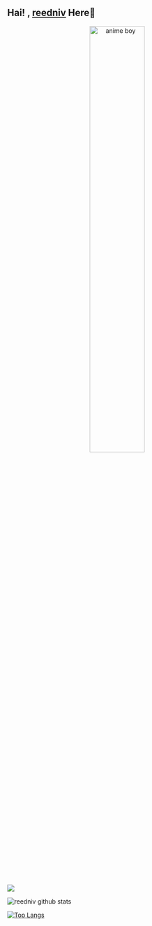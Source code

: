 ## Hai! , [reedniv](https://github.com/reedniv) Here👋

<center>
<img src="https://www.transparentpng.com/thumb/anime-boy/UTuEoP-download-anime-boy-png.png" alt="anime boy" width="50%"/>
</center>

![](https://komarev.com/ghpvc/?username=reedniv&color=red)


![reedniv github stats](https://github-readme-stats.vercel.app/api?username=reedniv&show_icons=true&theme=default)

[![Top Langs](https://github-readme-stats.vercel.app/api/top-langs/?username=reedniv&layout=compact)](https://github.com/reedniv)
